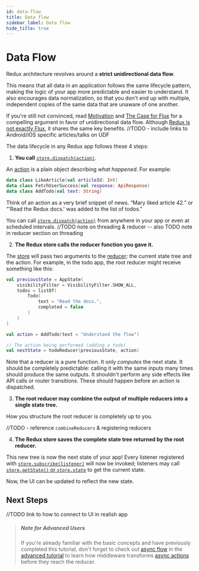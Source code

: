 ```yaml
---
id: data-flow
title: Data flow
sidebar_label: Data flow
hide_title: true
---
```


# Data Flow

Redux architecture revolves around a **strict unidirectional data flow**.

This means that all data in an application follows the same lifecycle pattern, making the logic of
your app more predictable and easier to understand. It also encourages data normalization, so that
you don't end up with multiple, independent copies of the same data that are unaware of one another.

If you're still not convinced, read [Motivation](../introduction/Motivation.md) and 
[The Case for Flux](https://medium.com/@dan_abramov/the-case-for-flux-379b7d1982c6) for a compelling
argument in favor of unidirectional data flow. Although 
[Redux is not exactly Flux](../introduction/PriorArt.md), it shares the same key benefits.
//TODO - include links to Android/iOS specific articles/talks on UDF

The data lifecycle in any Redux app follows these 4 steps:

1. **You call** [`store.dispatch(action)`](../api/Store.md#dispatchaction).

An [action](Actions.md) is a plain object describing _what happened_. For example:

```kotlin
data class LikeArticle(val articleId: Int)
data class FetchUserSuccess(val response: ApiResponse)
data class AddTodo(val text: String)
```

Think of an action as a very brief snippet of news. “Mary liked article 42.” or “'Read the Redux
docs.' was added to the list of todos.”

You can call
[`store.dispatch(action)`](../api/Store.md#dispatchaction) from anywhere in your app or even at
scheduled intervals.
//TODO note on threading & reducer -- also TODO note in reducer section on threading

2. **The Redux store calls the reducer function you gave it.**

The [store](Store.md) will pass two arguments to the [reducer](Reducers.md): the current state tree
and the action. For example, in the todo app, the root reducer might receive something like this:

```kotlin
val previousState = AppState(
    visibilityFilter = VisibilityFilter.SHOW_ALL,
    todos = listOf(
        Todo(
            text = "Read the docs.",
            completed = false
        )
    )
)

val action = AddTodo(text = "Understand the flow")

// The action being performed (adding a todo)
val nextState = todoReducer(previousState, action)
```

Note that a reducer is a pure function. It only _computes_ the next state. It should be completely
predictable: calling it with the same inputs many times should produce the same outputs. It
shouldn't perform any side effects like API calls or router transitions. These should happen before
an action is dispatched.

3. **The root reducer may combine the output of multiple reducers into a single state tree.**

How you structure the root reducer is completely up to you. 

//TODO - reference `combineReducers` & registering reducers

4. **The Redux store saves the complete state tree returned by the root reducer.**

This new tree is now the next state of your app! Every listener registered with 
[`store.subscribe(listener)`](../api/Store.md#subscribelistener) will now be invoked; listeners may 
call [`store.getState()` or `store.state`](../api/Store.md#getState) to get the current state.

Now, the UI can be updated to reflect the new state. 

## Next Steps

//TODO link to how to connect to UI in realish app

> ##### Note for Advanced Users
>
> If you're already familiar with the basic concepts and have previously completed this tutorial, 
> don't forget to check out [async flow](../advanced/AsyncFlow.md) in the 
> [advanced tutorial](../advanced/README.md) to learn how middleware transforms 
> [async actions](../advanced/AsyncActions.md) before they reach the reducer.
